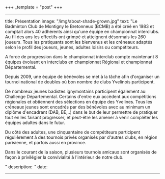 +++
_template = "post"
+++

---
title: Présentation
image: "/img/about-shade-grown.jpg"
text: "Le Badminton Club de Montigny le Bretonneux (BCMB) a été créé en 1983 et comptait alors 40 adhérents ainsi qu'une équipe en championnat interclubs. Au fil des ans les effectifs ont grimpé et atteignent désormais les 260 joueurs. Tous les pratiquants sont les bienvenus et les créneaux adaptés selon le profil des joueurs, jeunes, adultes loisirs ou compétiteurs. 

  
A force de progression dans le championnat interclub compte maintenant 8 équipes évoluant en interclubs en championnat Régional et championnat Départemental.
  
    
Depuis 2009, une équipe de bénévoles se met à la tâche afin d'organiser un tournoi national de doubles où bon nombre de clubs Yvelinois participent.
  
De nombreux jeunes badistes ignymontains participent également au Challenge Départemental. Certains d'entre eux accèdent aux compétitions régionales et obtiennent des sélections en équipe des Yvelines. Tous les créneaux jeunes sont encadrés par des bénévoles  avec au minimum un diplôme d'encadrant (DAB, BE,..) dans le but de leur permettre de pratiquer tout en les faisant progresser, et peut-être les amener à venir compléter les équipes adultes dans le futur.
  
  
Du côté des adultes, une cinquantaine de compétiteurs participent régulièrement à des tournois privés organisés par d'autres clubs, en région parisienne, et parfois aussi en province.

  
Dans le courant de la saison, plusieurs tournois amicaux sont organisés de façon à privilégier la convivialité à l'intérieur de notre club.


"
description: ''
date: 

---
